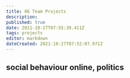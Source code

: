 ```yaml
---
title: 06 Team Projects
description: 
published: true
date: 2021-10-27T07:55:39.411Z
tags: projects
editor: markdown
dateCreated: 2021-10-27T07:52:07.971Z
---
```


## social behaviour online, politics
